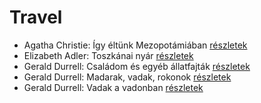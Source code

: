 # Travel

- Agatha Christie: Így ​éltünk Mezopotámiában [részletek](../_details/Agatha%20Christie.md#id_1792)
- Elizabeth Adler: Toszkánai nyár [részletek](../_details/Elizabeth%20Adler.md#id_1211)
- Gerald Durrell: Családom és egyéb állatfajták [részletek](../_details/Gerald%20Durrell.md#id_50)
- Gerald Durrell: Madarak, vadak, rokonok [részletek](../_details/Gerald%20Durrell.md#id_867)
- Gerald Durrell: Vadak a vadonban [részletek](../_details/Gerald%20Durrell.md#id_866)